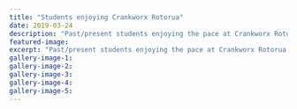 ```yaml
---
title: "Students enjoying Crankworx Rotorua"
date: 2019-03-24
description: "Past/present students enjoying the pace at Crankworx Rotorua 19-24 March 2019..."
featured-image: 
excerpt: "Past/present students enjoying the pace at Crankworx Rotorua 19-24 March 2019.."
gallery-image-1: 
gallery-image-2: 
gallery-image-3: 
gallery-image-4: 
gallery-image-5: 
---
```

